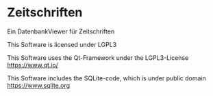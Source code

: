 # Zeitschriften

Ein DatenbankViewer für Zeitschriften


This Software is licensed under LGPL3

This Software uses the Qt-Framework under the LGPL3-License https://www.qt.io/

This Software includes the SQLite-code, which is under public domain https://www.sqlite.org

